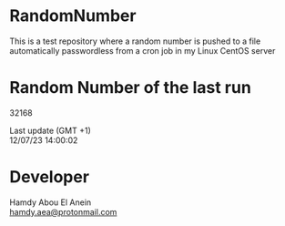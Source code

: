 # RandomNumber    
This is a test repository where a random number is pushed to a file automatically passwordless from a cron job in my Linux CentOS server    
# Random Number of the last run   
32168
      
Last update (GMT +1)    
12/07/23 14:00:02
# Developer    
Hamdy Abou El Anein   
hamdy.aea@protonmail.com
